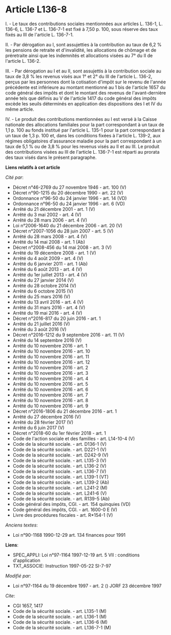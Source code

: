 # Article L136-8

I. - Le taux des contributions sociales mentionnées aux articles L. 136-1, L. 136-6, L. 136-7 et L. 136-7-1 est fixé à 7,50
p. 100, sous réserve des taux fixés au III de l'article L. 136-7-1.

II. - Par dérogation au I, sont assujetties à la contribution au taux de 6,2 % les pensions de retraite et d'invalidité, les
allocations de chômage et de préretraite ainsi que les indemnités et allocations visées au 7° du II de l'article L. 136-2.

III. - Par dérogation au I et au II, sont assujettis à la contribution sociale au taux de 3,8 % les revenus visés aux 1° et
2° du III de l'article L. 136-2, perçus par les personnes dont la cotisation d'impôt sur le revenu de l'année précédente est
inférieure au montant mentionné au 1 bis de l'article 1657 du code général des impôts et dont le montant des revenus de
l'avant-dernière année tels que définis au V de l'article 1417 du code général des impôts excède les seuils déterminés en
application des dispositions des I et IV du même article.

IV. - Le produit des contributions mentionnées au I est versé à la Caisse nationale des allocations familiales pour la part
correspondant à un taux de 1,1 p. 100 au fonds institué par l'article L. 135-1 pour la part correspondant à un taux de 1,3 p.
100 et, dans les conditions fixées à l'article L. 139-2, aux régimes obligatoires d'assurance maladie pour la part
correspondant à un taux de 5,1 % ou de 3,8 % pour les revenus visés au II et au III. Le produit des contributions visées au
III de l'article L. 136-7-1 est réparti au prorata des taux visés dans le présent paragraphe.

**Liens relatifs à cet article**

_Cité par_:

  - Décret n°46-2769 du 27 novembre 1946 - art. 100 (V)
  - Décret n°90-1215 du 20 décembre 1990 - art. 22 (V)
  - Ordonnance n°96-50 du 24 janvier 1996 - art. 14 (VD)
  - Ordonnance n°96-50 du 24 janvier 1996 - art. 6 (VD)
  - Arrêté du 21 décembre 2001 - art. 1 (V)
  - Arrêté du 3 mai 2002 - art. 4 (V)
  - Arrêté du 28 mars 2006 - art. 4 (V)
  - Loi n°2006-1640 du 21 décembre 2006 - art. 20 (V)
  - Décret n°2007-1056 du 28 juin 2007 - art. 5 (V)
  - Arrêté du 28 mars 2008 - art. 4 (V)
  - Arrêté du 14 mai 2008 - art. 1 (Ab)
  - Décret n°2008-456 du 14 mai 2008 - art. 3 (V)
  - Arrêté du 19 décembre 2008 - art. 1 (V)
  - Arrêté du 4 août 2009 - art. 4 (V)
  - Arrêté du 6 janvier 2011 - art. 1 (Ab)
  - Arrêté du 6 août 2013 - art. 4 (V)
  - Arrêté du 1er juillet 2013 - art. 4 (V)
  - Arrêté du 27 janvier 2014 (V)
  - Arrêté du 28 octobre 2014 (V)
  - Arrêté du 6 octobre 2015 (V)
  - Arrêté du 25 mars 2016 (V)
  - Arrêté du 13 avril 2016 - art. 4 (V)
  - Arrêté du 31 mars 2016 - art. 4 (V)
  - Arrêté du 19 mai 2016 - art. 4 (V)
  - Décret n°2016-817 du 20 juin 2016 - art. 1
  - Arrêté du 21 juillet 2016 (V)
  - Arrêté du 3 août 2016 (V)
  - Décret n°2016-1212 du 9 septembre 2016 - art. 11 (V)
  - Arrêté du 14 septembre 2016 (V)
  - Arrêté du 10 novembre 2016 - art. 1
  - Arrêté du 10 novembre 2016 - art. 10
  - Arrêté du 10 novembre 2016 - art. 11
  - Arrêté du 10 novembre 2016 - art. 12
  - Arrêté du 10 novembre 2016 - art. 2
  - Arrêté du 10 novembre 2016 - art. 3
  - Arrêté du 10 novembre 2016 - art. 4
  - Arrêté du 10 novembre 2016 - art. 5
  - Arrêté du 10 novembre 2016 - art. 6
  - Arrêté du 10 novembre 2016 - art. 7
  - Arrêté du 10 novembre 2016 - art. 8
  - Arrêté du 10 novembre 2016 - art. 9
  - Décret n°2016-1806 du 21 décembre 2016 - art. 1
  - Arrêté du 27 décembre 2016 (V)
  - Arrêté du 28 février 2017 (V)
  - Arrêté du 6 juin 2017 (V)
  - Décret n°2018-60 du 1er février 2018 - art. 1
  - Code de l'action sociale et des familles - art. L14-10-4 (V)
  - Code de la sécurité sociale. - art. D136-1 (V)
  - Code de la sécurité sociale. - art. D221-1 (V)
  - Code de la sécurité sociale. - art. D242-9 (V)
  - Code de la sécurité sociale. - art. L135-3 (V)
  - Code de la sécurité sociale. - art. L136-2 (V)
  - Code de la sécurité sociale. - art. L136-7 (V)
  - Code de la sécurité sociale. - art. L139-1 (VT)
  - Code de la sécurité sociale. - art. L139-2 (Ab)
  - Code de la sécurité sociale. - art. L241-2 (M)
  - Code de la sécurité sociale. - art. L241-6 (V)
  - Code de la sécurité sociale. - art. R139-5 (Ab)
  - Code général des impôts, CGI. - art. 154 quinquies (VD)
  - Code général des impôts, CGI. - art. 1600-0 E (V)
  - Livre des procédures fiscales - art. R*154-1 (V)

_Anciens textes_:

  - Loi n°90-1168 1990-12-29 art. 134 finances pour 1991

**Liens**:

  - SPEC_APPLI: Loi n°97-1164 1997-12-19 art. 5 VII : conditions d'application
  - TXT_ASSOCIE: Instruction 1997-05-22 SI-7-97

_Modifié par_:

  - Loi n°97-1164 du 19 décembre 1997 - art. 2 () JORF 23 décembre 1997

_Cite_:

  - CGI 1657, 1417
  - Code de la sécurité sociale. - art. L135-1 (M)
  - Code de la sécurité sociale. - art. L136-1 (M)
  - Code de la sécurité sociale. - art. L136-6 (M)
  - Code de la sécurité sociale. - art. L136-7-1 (M)
